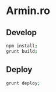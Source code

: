 # Armin.ro

## Develop

```bash
npm install;
grunt build;
```

## Deploy

```bash
grunt deploy;
```
